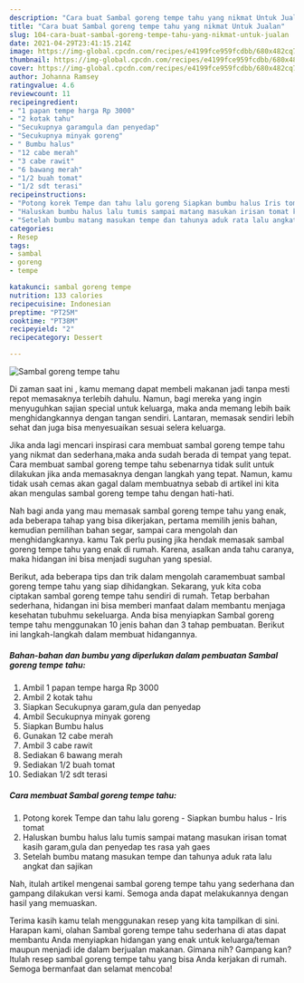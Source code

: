 ```yaml
---
description: "Cara buat Sambal goreng tempe tahu yang nikmat Untuk Jualan"
title: "Cara buat Sambal goreng tempe tahu yang nikmat Untuk Jualan"
slug: 104-cara-buat-sambal-goreng-tempe-tahu-yang-nikmat-untuk-jualan
date: 2021-04-29T23:41:15.214Z
image: https://img-global.cpcdn.com/recipes/e4199fce959fcdbb/680x482cq70/sambal-goreng-tempe-tahu-foto-resep-utama.jpg
thumbnail: https://img-global.cpcdn.com/recipes/e4199fce959fcdbb/680x482cq70/sambal-goreng-tempe-tahu-foto-resep-utama.jpg
cover: https://img-global.cpcdn.com/recipes/e4199fce959fcdbb/680x482cq70/sambal-goreng-tempe-tahu-foto-resep-utama.jpg
author: Johanna Ramsey
ratingvalue: 4.6
reviewcount: 11
recipeingredient:
- "1 papan tempe harga Rp 3000"
- "2 kotak tahu"
- "Secukupnya garamgula dan penyedap"
- "Secukupnya minyak goreng"
- " Bumbu halus"
- "12 cabe merah"
- "3 cabe rawit"
- "6 bawang merah"
- "1/2 buah tomat"
- "1/2 sdt terasi"
recipeinstructions:
- "Potong korek Tempe dan tahu lalu goreng Siapkan bumbu halus Iris tomat"
- "Haluskan bumbu halus lalu tumis sampai matang masukan irisan tomat kasih garam,gula dan penyedap tes rasa yah gaes"
- "Setelah bumbu matang masukan tempe dan tahunya aduk rata lalu angkat dan sajikan"
categories:
- Resep
tags:
- sambal
- goreng
- tempe

katakunci: sambal goreng tempe 
nutrition: 133 calories
recipecuisine: Indonesian
preptime: "PT25M"
cooktime: "PT38M"
recipeyield: "2"
recipecategory: Dessert

---
```



![Sambal goreng tempe tahu](https://img-global.cpcdn.com/recipes/e4199fce959fcdbb/680x482cq70/sambal-goreng-tempe-tahu-foto-resep-utama.jpg)

Di zaman  saat ini , kamu memang dapat membeli makanan jadi tanpa mesti repot memasaknya terlebih dahulu. Namun, bagi mereka yang ingin menyuguhkan sajian special untuk keluarga, maka anda memang lebih baik menghidangkannya dengan tangan sendiri. Lantaran, memasak sendiri lebih sehat dan juga bisa menyesuaikan sesuai selera keluarga.

Jika anda lagi mencari inspirasi cara membuat sambal goreng tempe tahu yang nikmat dan sederhana,maka anda sudah berada di tempat yang tepat. Cara membuat sambal goreng tempe tahu  sebenarnya tidak sulit untuk dilakukan jika anda memasaknya dengan langkah yang tepat. Namun, kamu tidak usah cemas akan gagal dalam membuatnya 
sebab di artikel ini kita akan mengulas sambal goreng tempe tahu dengan hati-hati.  



Nah bagi anda yang mau memasak sambal goreng tempe tahu yang enak, ada beberapa tahap yang bisa dikerjakan, pertama memilih jenis bahan, kemudian pemilihan bahan segar, sampai cara mengolah dan menghidangkannya. kamu Tak perlu pusing jika hendak memasak sambal goreng tempe tahu yang enak di rumah. Karena, asalkan anda  tahu caranya, maka hidangan ini bisa menjadi suguhan yang spesial.

Berikut, ada beberapa tips dan trik dalam mengolah caramembuat sambal goreng tempe tahu yang siap dihidangkan. Sekarang, yuk kita coba ciptakan sambal goreng tempe tahu sendiri di rumah. Tetap berbahan sederhana, hidangan ini bisa memberi manfaat dalam membantu menjaga kesehatan tubuhmu sekeluarga. Anda bisa menyiapkan Sambal goreng tempe tahu menggunakan 10 jenis bahan dan 3 tahap pembuatan. Berikut ini langkah-langkah dalam membuat hidangannya.

<!--inarticleads1-->

##### Bahan-bahan dan bumbu yang diperlukan dalam pembuatan Sambal goreng tempe tahu:

1. Ambil 1 papan tempe harga Rp 3000
1. Ambil 2 kotak tahu
1. Siapkan Secukupnya garam,gula dan penyedap
1. Ambil Secukupnya minyak goreng
1. Siapkan  Bumbu halus
1. Gunakan 12 cabe merah
1. Ambil 3 cabe rawit
1. Sediakan 6 bawang merah
1. Sediakan 1/2 buah tomat
1. Sediakan 1/2 sdt terasi




<!--inarticleads2-->

##### Cara membuat Sambal goreng tempe tahu:

1. Potong korek Tempe dan tahu lalu goreng - Siapkan bumbu halus - Iris tomat
1. Haluskan bumbu halus lalu tumis sampai matang masukan irisan tomat kasih garam,gula dan penyedap tes rasa yah gaes
1. Setelah bumbu matang masukan tempe dan tahunya aduk rata lalu angkat dan sajikan




Nah, itulah artikel mengenai  sambal goreng tempe tahu  yang sederhana dan gampang dilakukan versi kami. Semoga anda dapat melakukannya dengan hasil yang memuaskan. 

Terima kasih kamu telah menggunakan resep yang kita tampilkan di sini. Harapan kami, olahan  Sambal goreng tempe tahu sederhana di atas dapat membantu Anda menyiapkan hidangan yang enak untuk keluarga/teman maupun menjadi ide dalam berjualan makanan. Gimana nih? Gampang kan? Itulah resep sambal goreng tempe tahu yang bisa Anda kerjakan di rumah. Semoga bermanfaat dan selamat mencoba!

